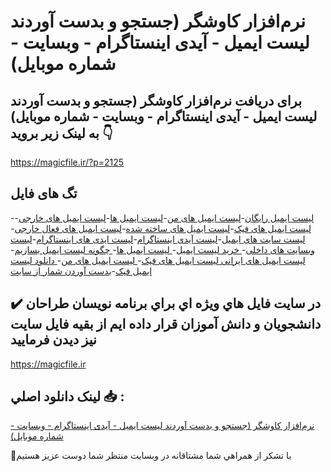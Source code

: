 # نرم‌افزار کاوشگر (جستجو و بدست آوردند لیست ایمیل - آیدی اینستاگرام - وبسایت - شماره موبایل)

## برای دریافت نرم‌افزار کاوشگر (جستجو و بدست آوردند لیست ایمیل - آیدی اینستاگرام - وبسایت - شماره موبایل) به لینک زیر بروید 👇

https://magicfile.ir/?p=2125

## تگ های فایل

-[لیست ایمیل رایگان](https://magicfile.ir/product/%d9%86%d8%b1%d9%85-%d8%a7%d9%81%d8%b2%d8%a7%d8%b1-%da%a9%d8%a7%d9%88%d8%b4%da%af%d8%b1/)-[لیست ایمیل های من](https://magicfile.ir/product/%d9%86%d8%b1%d9%85-%d8%a7%d9%81%d8%b2%d8%a7%d8%b1-%da%a9%d8%a7%d9%88%d8%b4%da%af%d8%b1/)-[لیست ایمیل ها](https://magicfile.ir/product/%d9%86%d8%b1%d9%85-%d8%a7%d9%81%d8%b2%d8%a7%d8%b1-%da%a9%d8%a7%d9%88%d8%b4%da%af%d8%b1/)-[لیست ایمیل های خارجی](https://magicfile.ir/product/%d9%86%d8%b1%d9%85-%d8%a7%d9%81%d8%b2%d8%a7%d8%b1-%da%a9%d8%a7%d9%88%d8%b4%da%af%d8%b1/)-[لیست ایمیل های فیک](https://magicfile.ir/product/%d9%86%d8%b1%d9%85-%d8%a7%d9%81%d8%b2%d8%a7%d8%b1-%da%a9%d8%a7%d9%88%d8%b4%da%af%d8%b1/)-[لیست ایمیل های ساخته شده](https://magicfile.ir/product/%d9%86%d8%b1%d9%85-%d8%a7%d9%81%d8%b2%d8%a7%d8%b1-%da%a9%d8%a7%d9%88%d8%b4%da%af%d8%b1/)-[لیست ایمیل های فعال خارجی](https://magicfile.ir/product/%d9%86%d8%b1%d9%85-%d8%a7%d9%81%d8%b2%d8%a7%d8%b1-%da%a9%d8%a7%d9%88%d8%b4%da%af%d8%b1/)-[لیست سایت های ایمیل](https://magicfile.ir/product/%d9%86%d8%b1%d9%85-%d8%a7%d9%81%d8%b2%d8%a7%d8%b1-%da%a9%d8%a7%d9%88%d8%b4%da%af%d8%b1/)-[لیست آیدی اینستاگرام](https://magicfile.ir/product/%d9%86%d8%b1%d9%85-%d8%a7%d9%81%d8%b2%d8%a7%d8%b1-%da%a9%d8%a7%d9%88%d8%b4%da%af%d8%b1/)-[لیست ایدی های اینستاگرام](https://magicfile.ir/product/%d9%86%d8%b1%d9%85-%d8%a7%d9%81%d8%b2%d8%a7%d8%b1-%da%a9%d8%a7%d9%88%d8%b4%da%af%d8%b1/)-[لیست وبسایت های داخلی](https://magicfile.ir/product/%d9%86%d8%b1%d9%85-%d8%a7%d9%81%d8%b2%d8%a7%d8%b1-%da%a9%d8%a7%d9%88%d8%b4%da%af%d8%b1/)-[ خرید لیست ایمیل](https://magicfile.ir/product/%d9%86%d8%b1%d9%85-%d8%a7%d9%81%d8%b2%d8%a7%d8%b1-%da%a9%d8%a7%d9%88%d8%b4%da%af%d8%b1/)-[ لیست ایمیل ها](https://magicfile.ir/product/%d9%86%d8%b1%d9%85-%d8%a7%d9%81%d8%b2%d8%a7%d8%b1-%da%a9%d8%a7%d9%88%d8%b4%da%af%d8%b1/)-[ چگونه لیست ایمیل بسازیم](https://magicfile.ir/product/%d9%86%d8%b1%d9%85-%d8%a7%d9%81%d8%b2%d8%a7%d8%b1-%da%a9%d8%a7%d9%88%d8%b4%da%af%d8%b1/)-[ لیست ایمیل های ایرانی لیست ایمیل های فیک](https://magicfile.ir/product/%d9%86%d8%b1%d9%85-%d8%a7%d9%81%d8%b2%d8%a7%d8%b1-%da%a9%d8%a7%d9%88%d8%b4%da%af%d8%b1/)-[ لیست ایمیل های من](https://magicfile.ir/product/%d9%86%d8%b1%d9%85-%d8%a7%d9%81%d8%b2%d8%a7%d8%b1-%da%a9%d8%a7%d9%88%d8%b4%da%af%d8%b1/)-[ دانلود لیست ایمیل فیک](https://magicfile.ir/product/%d9%86%d8%b1%d9%85-%d8%a7%d9%81%d8%b2%d8%a7%d8%b1-%da%a9%d8%a7%d9%88%d8%b4%da%af%d8%b1/)-[بدست آوردن شمار از سایت](https://magicfile.ir/product/%d9%86%d8%b1%d9%85-%d8%a7%d9%81%d8%b2%d8%a7%d8%b1-%da%a9%d8%a7%d9%88%d8%b4%da%af%d8%b1/)

## ✔️ در سايت فايل هاي ويژه اي براي برنامه نويسان طراحان دانشجويان و دانش آموزان قرار داده ايم از بقيه فايل سايت نيز ديدن فرماييد

https://magicfile.ir


## لينک دانلود اصلي 📥 :

[نرم‌افزار کاوشگر (جستجو و بدست آوردند لیست ایمیل - آیدی اینستاگرام - وبسایت - شماره موبایل)](https://magicfile.ir/product/%d9%86%d8%b1%d9%85-%d8%a7%d9%81%d8%b2%d8%a7%d8%b1-%da%a9%d8%a7%d9%88%d8%b4%da%af%d8%b1/) 


🙏با تشکر از همراهي شما مشتاقانه در وبسایت منتظر شما دوست عزیز هستیم

